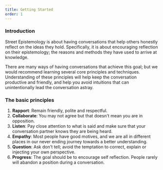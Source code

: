 ```yaml
---
title: Getting Started
order: 1
---
```


### Introduction

Street Epistemology is about having conversations that help others honestly reflect on the ideas they hold. Specifically, it is about encouraging reflection on their epistemology; the reasons and methods they have used to arrive at knowledge.

There are many ways of having conversations that achieve this goal; but we would recommend learning several core principles and techniques. Understanding of these principles will help keep the conversation productive and friendly, and help you avoid intuitions that can unintentionally lead the conversation astray.

### The basic principles

1. **Rapport**: Remain friendly, polite and respectful. <!-- Take the time to make sure you conversation partner is comfortable check in regularly. Aggression, frustration and other negative framing can make people feel attacked, and put them in a defensive position that makes them less likely to listen and reflect. -->
1. **Collaborate**: <!-- Conversations should not have winners and losers; you are working together to help your conversation partner honestly understand and reflect. Notice that--> You may not agree but that doesn't mean you are in opposition.
1. **Listen**: Pay close attention to what is said and make sure that your conversation partner knows they are being heard. <!--  Even when you are sure checking in often to ensure that you have heard corretly what was said not only helps avoid unintended confusion, but also allows them to hear and reflect on what they have said. Using the language and definitions of your conversation partner helps you have the conversation on their terms and makes them more comfortable.-->
1. **Empathy**: <!-- Everyone comes to a conversation with different perspectives and expediences. Always remember you may be wrong, or perhaps you are both wrong, and that being wrong feels a lot like being right.--> Most people have good motives, and we are all in different places in our never ending journey towards a better understanding.
1. **Question**: Ask don't tell; avoid the temptation to correct, explain or injecting your own perspective. <!-- Using Questions is the primary tool of Street Epistemology. Using asking honest questions about your conversation partners position you are mirroring the behaviour you wish to inspire within them.-->
1. **Progress**: The goal should be to encourage self reflection. People rarely will abandon a position during a conversation. <!-- Don't push to 'close the deal' and instead allow your conversation partner the time to walk away and think about things in their own time. Remember that in the moment real progress can look like failure.-->
